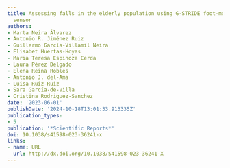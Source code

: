 ```yaml
---
title: Assessing falls in the elderly population using G-STRIDE foot-mounted inertial
  sensor
authors:
- Marta Neira Álvarez
- Antonio R. Jiménez Ruiz
- Guillermo García-Villamil Neira
- Elisabet Huertas-Hoyas
- Maria Teresa Espinoza Cerda
- Laura Pérez Delgado
- Elena Reina Robles
- Antonio J. del-Ama
- Luisa Ruiz-Ruiz
- Sara García-de-Villa
- Cristina Rodriguez-Sanchez
date: '2023-06-01'
publishDate: '2024-10-18T13:01:33.913335Z'
publication_types:
- 5
publication: '*Scientific Reports*'
doi: 10.1038/s41598-023-36241-x
links:
- name: URL
  url: http://dx.doi.org/10.1038/S41598-023-36241-X
---
```

